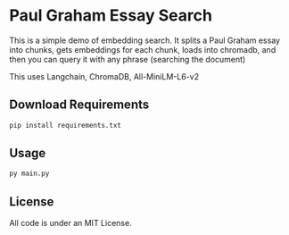 # Paul Graham Essay Search 

This is a simple demo of embedding search. It splits a Paul Graham essay into chunks, gets embeddings for each chunk, loads into chromadb, and then you can query it with any phrase (searching the document)

This uses Langchain, ChromaDB, All-MiniLM-L6-v2

## Download Requirements 

```bash
pip install requirements.txt
```

## Usage

```bash
py main.py
```

## License
All code is under an MIT License.